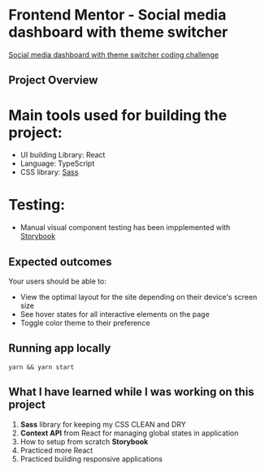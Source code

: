 # Frontend Mentor - Social media dashboard with theme switcher

[Social media dashboard with theme switcher coding challenge](https://www.frontendmentor.io/challenges/social-media-dashboard-with-theme-switcher-6oY8ozp_H)

## Project Overview

# Main tools used for building the project:

- UI building Library: React
- Language: TypeScript
- CSS library: [Sass](https://sass-lang.com/)

# Testing:

- Manual visual component testing has been impplemented with [Storybook](https://storybook.js.org/)


## Expected outcomes

Your users should be able to:

- View the optimal layout for the site depending on their device's screen size
- See hover states for all interactive elements on the page
- Toggle color theme to their preference


## Running app locally

```
yarn && yarn start
```

## What I have learned while I was working on this project

1. **Sass** library for keeping my CSS CLEAN and DRY
2. **Context API** from React for managing global states in application
3. How to setup from scratch **Storybook**
4. Practiced more React
5. Practiced building responsive applications


